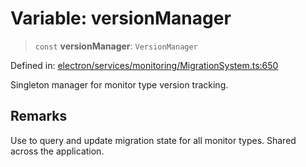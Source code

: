 # Variable: versionManager

> `const` **versionManager**: `VersionManager`

Defined in: [electron/services/monitoring/MigrationSystem.ts:650](https://github.com/Nick2bad4u/Uptime-Watcher/blob/main/electron/services/monitoring/MigrationSystem.ts#L650)

Singleton manager for monitor type version tracking.

## Remarks

Use to query and update migration state for all monitor types. Shared across
the application.
